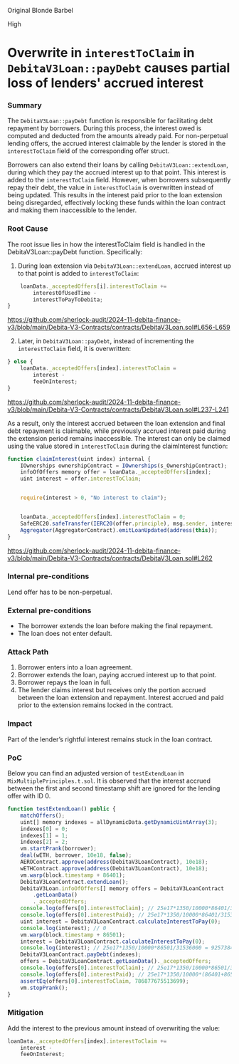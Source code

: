 Original Blonde Barbel

High

# Overwrite in `interestToClaim` in `DebitaV3Loan::payDebt` causes partial loss of lenders' accrued interest

### Summary

The `DebitaV3Loan::payDebt` function is responsible for facilitating debt repayment by borrowers. During this process, the interest owed is computed and deducted from the amounts already paid. For non-perpetual lending offers, the accrued interest claimable by the lender is stored in the `interestToClaim` field of the corresponding offer struct.

Borrowers can also extend their loans by calling `DebitaV3Loan::extendLoan`, during which they pay the accrued interest up to that point. This interest is added to the `interestToClaim` field. However, when borrowers subsequently repay their debt, the value in `interestToClaim` is overwritten instead of being updated. This results in the interest paid prior to the loan extension being disregarded, effectively locking these funds within the loan contract and making them inaccessible to the lender.


### Root Cause

The root issue lies in how the interestToClaim field is handled in the DebitaV3Loan::payDebt function. Specifically:

1. During loan extension via `DebitaV3Loan::extendLoan`, accrued interest up to that point is added to `interestToClaim`:
```javascript
    loanData._acceptedOffers[i].interestToClaim +=
        interestOfUsedTime -
        interestToPayToDebita;
}
```
https://github.com/sherlock-audit/2024-11-debita-finance-v3/blob/main/Debita-V3-Contracts/contracts/DebitaV3Loan.sol#L656-L659

2. Later, in `DebitaV3Loan::payDebt`, instead of incrementing the `interestToClaim` field, it is overwritten:
```javascript
} else {
    loanData._acceptedOffers[index].interestToClaim =
        interest -
        feeOnInterest;
}
```
https://github.com/sherlock-audit/2024-11-debita-finance-v3/blob/main/Debita-V3-Contracts/contracts/DebitaV3Loan.sol#L237-L241

As a result, only the interest accrued between the loan extension and final debt repayment is claimable, while previously accrued interest paid during the extension period remains inaccessible. The interest can only be claimed using the value stored in `interestToClaim` during the claimInterest function:

```javascript 
function claimInterest(uint index) internal {
    IOwnerships ownershipContract = IOwnerships(s_OwnershipContract);
    infoOfOffers memory offer = loanData._acceptedOffers[index];
    uint interest = offer.interestToClaim;


    require(interest > 0, "No interest to claim");


    loanData._acceptedOffers[index].interestToClaim = 0;
    SafeERC20.safeTransfer(IERC20(offer.principle), msg.sender, interest);
    Aggregator(AggregatorContract).emitLoanUpdated(address(this));
}
```
https://github.com/sherlock-audit/2024-11-debita-finance-v3/blob/main/Debita-V3-Contracts/contracts/DebitaV3Loan.sol#L262

### Internal pre-conditions

Lend offer has to be non-perpetual.

### External pre-conditions

- The borrower extends the loan before making the final repayment.
- The loan does not enter default.

### Attack Path

1. Borrower enters into a loan agreement.
2. Borrower extends the loan, paying accrued interest up to that point.
3. Borrower repays the loan in full.
4. The lender claims interest but receives only the portion accrued between the loan extension and repayment. Interest accrued and paid prior to the extension remains locked in the contract.

### Impact

Part of the lender’s rightful interest remains stuck in the loan contract.

### PoC

Below you can find an adjusted version of `testExtendLoan` in `MixMultiplePrinciples.t.sol`. It is observed that the interest accrued between the first and second timestamp shift are ignored for the lending offer with ID 0.

```javascript
function testExtendLoan() public {
    matchOffers();
    uint[] memory indexes = allDynamicData.getDynamicUintArray(3);
    indexes[0] = 0;
    indexes[1] = 1;
    indexes[2] = 2;
    vm.startPrank(borrower);
    deal(wETH, borrower, 10e18, false);
    AEROContract.approve(address(DebitaV3LoanContract), 10e18);
    wETHContract.approve(address(DebitaV3LoanContract), 10e18);
    vm.warp(block.timestamp + 86401);
    DebitaV3LoanContract.extendLoan();
    DebitaV3Loan.infoOfOffers[] memory offers = DebitaV3LoanContract
        .getLoanData()
        ._acceptedOffers;
    console.log(offers[0].interestToClaim); // 25e17*1350/10000*86401/31536000*85/100 = 785968000856164
    console.log(offers[0].interestPaid); // 25e17*1350/10000*86401/31536000 = 924668236301369
    uint interest = DebitaV3LoanContract.calculateInterestToPay(0);
    console.log(interest); // 0
    vm.warp(block.timestamp + 86501);
    interest = DebitaV3LoanContract.calculateInterestToPay(0);
    console.log(interest); // 25e17*1350/10000*86501/31536000 = 925738441780822
    DebitaV3LoanContract.payDebt(indexes);
    offers = DebitaV3LoanContract.getLoanData()._acceptedOffers;
    console.log(offers[0].interestToClaim); // 25e17*1350/10000*86501/31536000*85/100 = 786877675513699
    console.log(offers[0].interestPaid); // 25e17*1350/10000*(86401+86501)/31536000 = 1850406678082191
    assertEq(offers[0].interestToClaim, 786877675513699);
    vm.stopPrank();
}
```

### Mitigation

Add the interest to the previous amount instead of overwriting the value:

```javascript
loanData._acceptedOffers[index].interestToClaim +=
    interest -
    feeOnInterest;
```